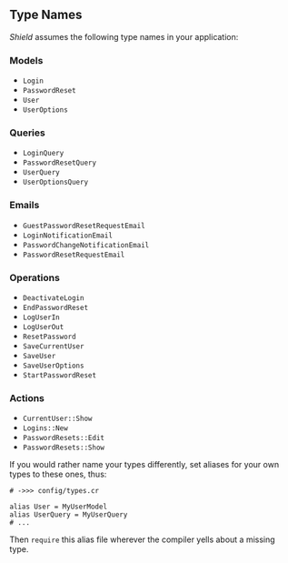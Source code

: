 ## Type Names

*Shield* assumes the following type names in your application:

### Models

- `Login`
- `PasswordReset`
- `User`
- `UserOptions`

### Queries

- `LoginQuery`
- `PasswordResetQuery`
- `UserQuery`
- `UserOptionsQuery`

### Emails

- `GuestPasswordResetRequestEmail`
- `LoginNotificationEmail`
- `PasswordChangeNotificationEmail`
- `PasswordResetRequestEmail`

### Operations

- `DeactivateLogin`
- `EndPasswordReset`
- `LogUserIn`
- `LogUserOut`
- `ResetPassword`
- `SaveCurrentUser`
- `SaveUser`
- `SaveUserOptions`
- `StartPasswordReset`

### Actions

- `CurrentUser::Show`
- `Logins::New`
- `PasswordResets::Edit`
- `PasswordResets::Show`

If you would rather name your types differently, set aliases for your own types to these ones, thus:

```crystal
# ->>> config/types.cr

alias User = MyUserModel
alias UserQuery = MyUserQuery
# ...
```

Then `require` this alias file wherever the compiler yells about a missing type.

